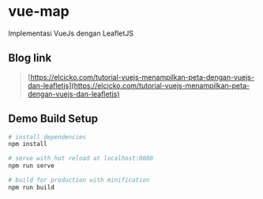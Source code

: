 # vue-map
Implementasi VueJs dengan LeafletJS

## Blog link
> [https://elcicko.com/tutorial-vuejs-menampilkan-peta-dengan-vuejs-dan-leafletjs](https://elcicko.com/tutorial-vuejs-menampilkan-peta-dengan-vuejs-dan-leafletjs)

## Demo Build Setup
``` bash
# install dependencies
npm install

# serve with hot reload at localhost:8080
npm run serve

# build for production with minification
npm run build
```
